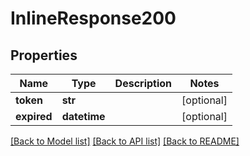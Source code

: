 # InlineResponse200

## Properties
Name | Type | Description | Notes
------------ | ------------- | ------------- | -------------
**token** | **str** |  | [optional] 
**expired** | **datetime** |  | [optional] 

[[Back to Model list]](../README.md#documentation-for-models) [[Back to API list]](../README.md#documentation-for-api-endpoints) [[Back to README]](../README.md)



